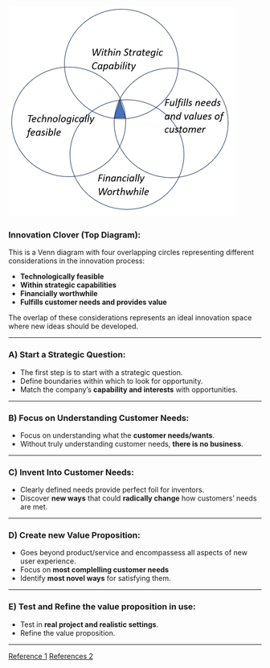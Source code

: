 ![Innovation Clover](https://github.com/Abh4git/InnovationNotes/blob/main/InnovationClover/innovation_clover.PNG)

### **Innovation Clover (Top Diagram)**:
This is a Venn diagram with four overlapping circles representing different considerations in the innovation process:
- **Technologically feasible**
- **Within strategic capabilities**
- **Financially worthwhile**
- **Fulfills customer needs and provides value**

The overlap of these considerations represents an ideal innovation space where new ideas should be developed.

---

### **A) Start a Strategic Question**:
- The first step is to start with a strategic question.
- Define boundaries within which to look for opportunity.
- Match the company’s **capability and interests** with opportunities.

---
### **B) Focus on Understanding Customer Needs**:
- Focus on understanding what the **customer needs/wants**.
- Without truly understanding customer needs, **there is no business**.
  
---

### **C) Invent Into Customer Needs**:
- Clearly defined needs provide perfect foil for inventors.
- Discover **new ways** that could **radically change** how customers’ needs are met.

---

### **D) Create new Value Proposition**:
- Goes beyond product/service and  encompassess all aspects of new user experience.
- Focus on **most complelling customer needs**
- Identify **most novel ways** for satisfying them.

---
### **E) Test and Refine the value proposition in use**:
- Test in **real project and realistic settings**.
- Refine the value proposition.
---

[Reference 1](https://www.ieee-tems.org/)
[References 2](https://jimeuchner.com/wp-content/uploads/2019/09/innovation-as-the-management-constraints.pdf)

